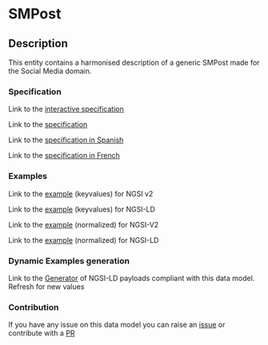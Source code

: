 # SMPost

## Description 

This entity contains a harmonised description of a generic SMPost made for the Social Media domain.
### Specification

Link to the [interactive specification](https://swagger.lab.fiware.org/?url=https://smart-data-models.github.io/dataModel.SocialMedia/SMPost/swagger.yaml)

Link to the [specification](https://smart-data-models.github.io/dataModel.SocialMedia/SMPost/doc/spec.md)

Link to the [specification in Spanish](https://smart-data-models.github.io/dataModel.SocialMedia/SMPost/doc/spec_ES.md)

Link to the [specification in French](https://smart-data-models.github.io/dataModel.SocialMedia/SMPost/doc/spec_FR.md)
### Examples

Link to the [example](https://smart-data-models.github.io/dataModel.SocialMedia/SMPost/examples/example.json) (keyvalues) for NGSI v2

Link to the [example](https://smart-data-models.github.io/dataModel.SocialMedia/SMPost/examples/example.jsonld) (keyvalues) for NGSI-LD

Link to the [example](https://smart-data-models.github.io/dataModel.SocialMedia/SMPost/examples/example-normalized.json) (normalized) for NGSI-V2

Link to the [example](https://smart-data-models.github.io/dataModel.SocialMedia/SMPost/examples/example-normalized.jsonld) (normalized) for NGSI-LD
### Dynamic Examples generation

Link to the [Generator](https://smartdatamodels.org/extra/ngsi-ld_generator_v0.91.php?schemaUrl=https://raw.githubusercontent.com/smart-data-models/dataModel.SocialMedia/master/SMPost/schema.json&email=info@smartdatamodels.org) of NGSI-LD payloads compliant with this data model. Refresh for new values
### Contribution

 If you have any issue on this data model you can raise an [issue](https://github.com/smart-data-models/dataModel.SocialMedia/issues)  or contribute with a [PR](https://github.com/smart-data-models/dataModel.SocialMedia/pulls)
